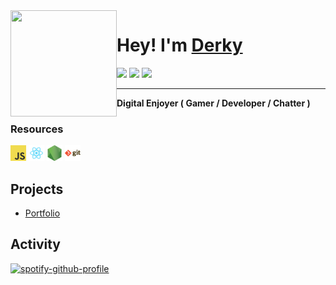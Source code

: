 <img src="https://avatars.githubusercontent.com/u/75100082?v=4" align="left" width="170" height="170"/>

# Hey! I'm [Derky](https://derkyu.space)
<div>
<a target="_blank" href="mailto:contact@derkyu.space"> <img src="https://img.shields.io/badge/Gmail-D14836?style=for-the-badge&logo=gmail&logoColor=white"/></a>
<a target="_blank" href="https://steamcommunity.com/id/Derky18/"> <img src="https://img.shields.io/badge/Steam-000000?style=for-the-badge&logo=steam&logoColor=white"/></a>
<a target="_blank" href="https://twitch.tv/isderky"> <img src="https://img.shields.io/badge/Twitch-9146FF?style=for-the-badge&logo=twitch&logoColor=white"/></a>
</div>

--- 

**Digital Enjoyer ( Gamer / Developer / Chatter )**

### Resources
<code><img height="25" src="https://raw.githubusercontent.com/github/explore/80688e429a7d4ef2fca1e82350fe8e3517d3494d/topics/javascript/javascript.png"></code>
<code><img height="25" src="https://raw.githubusercontent.com/github/explore/80688e429a7d4ef2fca1e82350fe8e3517d3494d/topics/react/react.png"></code>
<code><img height="25" src="https://raw.githubusercontent.com/github/explore/80688e429a7d4ef2fca1e82350fe8e3517d3494d/topics/nodejs/nodejs.png"></code>
<code><img height="25" src="https://raw.githubusercontent.com/github/explore/80688e429a7d4ef2fca1e82350fe8e3517d3494d/topics/git/git.png"></code>

## Projects
- [Portfolio](https://github.com/IsDerky/Derkyu-website)

## Activity
[![spotify-github-profile](https://spotify-github-profile.kittinanx.com/api/view?uid=darkqwew&cover_image=true&theme=novatorem&show_offline=false&background_color=121212&interchange=false&bar_color=53b14f&bar_color_cover=false)](https://spotify-github-profile.kittinanx.com/api/view?uid=darkqwew&redirect=true)
